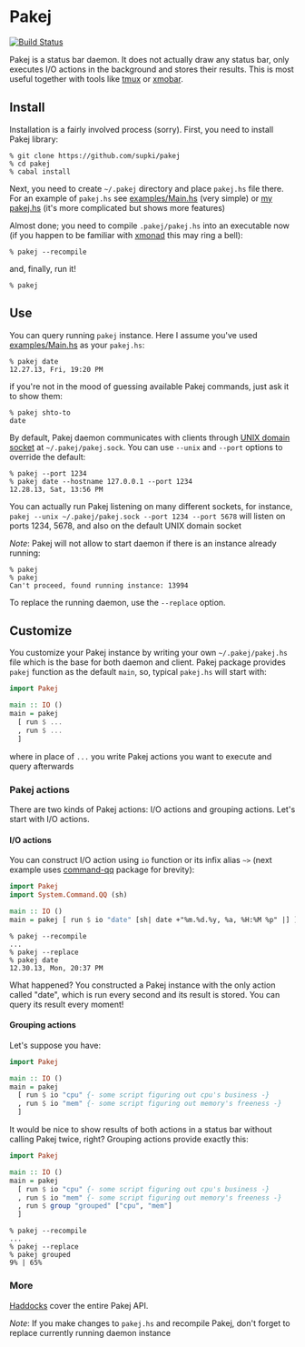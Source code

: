 Pakej
=====
[![Build Status](https://secure.travis-ci.org/supki/pakej.png?branch=master)](https://travis-ci.org/supki/pakej)

Pakej is a status bar daemon. It does not actually draw any status bar,
only executes I/O actions in the background and stores their results.
This is most useful together with tools like [tmux][tmux] or [xmobar][xmobar].

Install
-------

Installation is a fairly involved process (sorry). First, you need to install Pakej library:

```
% git clone https://github.com/supki/pakej
% cd pakej
% cabal install
```

Next, you need to create `~/.pakej` directory and place `pakej.hs` file there. For an example
of `pakej.hs` see [examples/Main.hs][simple-example] (very simple) or [my pakej.hs][supki-example]
(it's more complicated but shows more features)

Almost done; you need to compile `.pakej/pakej.hs` into an executable now (if you happen to be familiar
with [xmonad][xmonad] this may ring a bell):

```
% pakej --recompile
```

and, finally, run it!

```
% pakej
```

Use
---

You can query running `pakej` instance. Here I assume you've used [examples/Main.hs][simple-example] as
your `pakej.hs`:

```
% pakej date
12.27.13, Fri, 19:20 PM
```

if you're not in the mood of guessing available Pakej commands, just ask it to show them:

```
% pakej shto-to
date
```

By default, Pakej daemon communicates with clients through [UNIX domain socket][unix-domain-socket] at
`~/.pakej/pakej.sock`. You can use `--unix` and `--port` options to override the default:

```
% pakej --port 1234
% pakej date --hostname 127.0.0.1 --port 1234
12.28.13, Sat, 13:56 PM
```

You can actually run Pakej listening on many different sockets, for instance, `pakej --unix
~/.pakej/pakej.sock --port 1234 --port 5678` will listen on ports 1234, 5678, and also on the default UNIX
domain socket

_Note_: Pakej will not allow to start daemon if there is an instance already running:

```
% pakej
% pakej
Can't proceed, found running instance: 13994
```

To replace the running daemon, use the `--replace` option.

Customize
---------

You customize your Pakej instance by writing your own `~/.pakej/pakej.hs` file
which is the base for both daemon and client. Pakej package provides `pakej` function as the
default `main`, so, typical `pakej.hs` will start with:

```haskell
import Pakej

main :: IO ()
main = pakej
  [ run $ ...
  , run $ ...
  ]
```

where in place of `...` you write Pakej actions you want to execute and query afterwards

### Pakej actions

There are two kinds of Pakej actions: I/O actions and grouping actions. Let's start with I/O actions.

#### I/O actions

You can construct I/O action using `io` function or its infix alias `~>` (next example uses
[command-qq][command-qq] package for brevity):

```haskell
import Pakej
import System.Command.QQ (sh)

main :: IO ()
main = pakej [ run $ io "date" [sh| date +"%m.%d.%y, %a, %H:%M %p" |] ]
```

```
% pakej --recompile
...
% pakej --replace
% pakej date
12.30.13, Mon, 20:37 PM
```

What happened? You constructed a Pakej instance with the only action called "date",
which is run every second and its result is stored. You can query its result every moment!

#### Grouping actions

Let's suppose you have:

```haskell
import Pakej

main :: IO ()
main = pakej
  [ run $ io "cpu" {- some script figuring out cpu's business -}
  , run $ io "mem" {- some script figuring out memory's freeness -}
  ]
```

It would be nice to show results of both actions in a status bar  without calling Pakej twice, right?
Grouping actions provide exactly this:

```haskell
import Pakej

main :: IO ()
main = pakej
  [ run $ io "cpu" {- some script figuring out cpu's business -}
  , run $ io "mem" {- some script figuring out memory's freeness -}
  , run $ group "grouped" ["cpu", "mem"]
  ]
```

```
% pakej --recompile
...
% pakej --replace
% pakej grouped
9% | 65%
```

### More

[Haddocks][pakej-haddocks] cover the entire Pakej API.

_Note_: If you make changes to `pakej.hs` and recompile Pakej, don't forget to replace currently running
daemon instance


  [tmux]: http://tmux.sourceforge.net
  [xmobar]: http://projects.haskell.org/xmobar
  [xmonad]: http://xmonad.org
  [simple-example]: https://github.com/supki/pakej/blob/master/example/Main.hs
  [supki-example]: https://github.com/supki/.dotfiles/blob/master/core/pakej.hs
  [unix-domain-socket]: http://en.wikipedia.org/wiki/Unix_domain_socket
  [command-qq]: https://hackage.haskell.org/package/command-qq
  [pakej-haddocks]: http://supki.github.io/pakej/Pakej.html
